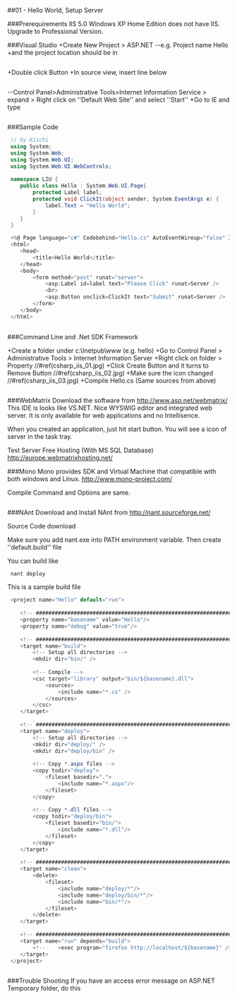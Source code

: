 
##01 - Hello World,  Setup Server

###Prerequirements
IIS 5.0
Windows XP Home Edition does not have IIS.
Upgrade to Professional Version.

###Visual Studio
+Create New Project > ASP.NET
--e.g. Project name Hello
+and the project location should be in
```csharp
 ```
+Double click Button
+In source view, insert line below
```csharp
 ```
--Control Panel>Administrative Tools>Internet Information Service >
expand > Right click on ''Default Web Site'' and select ''Start''
+Go to IE and type
```csharp
 ```
###Sample Code

```csharp
 // by Kiichi
 using System;
 using System.Web;
 using System.Web.UI;
 using System.Web.UI.WebControls;
 
 namespace LIU {
 	public class Hello : System.Web.UI.Page{
 		protected Label label;
 		protected void ClickIt(object sender, System.EventArgs e) {
 			label.Text = "Hello World";
 		}
 	}
 }
 ```
```csharp
 <%@ Page language="c#" Codebehind="Hello.cs" AutoEventWireup="false" Inherits="LIU.Hello" %>
 <html>
 	<head>
 		<title>Hello World</title>
 	</head>
 	<body>
 		<form method="post" runat="server">
 			<asp:Label id=label text="Please Click" runat=Server />
 			<br>
 			<asp:Button onclick=ClickIt text="Submit" runat=Server />
 		</form>
 	</body>
 </html>
 
 ```
###Command Line and .Net SDK Framework

+Create a folder under c:\Inetpub\www (e.g. hello)
+Go to Control Panel > Administrative Tools > Internet Information Server
+Right click on folder > Property
//#ref(csharp_iis_01.jpg)
+Click Create Button and it turns to Remove Button
//#ref(csharp_iis_02.jpg)
+Make sure the icon changed
//#ref(csharp_iis_03.jpg)
+Compile Hello.cs (Same sources from above)
```csharp
 ```

###WebMatrix
Download the software from 
http://www.asp.net/webmatrix/
This IDE is looks like VS.NET. Nice WYSWIG editor and integrated
web server. It is only available for web applications and no Intellisence.

When you created an application, just hit start button. You will see
a icon of server in the task tray.

Test Server Free Hosting (With MS SQL Database)
http://europe.webmatrixhosting.net/

###Mono
Mono provides SDK and Virtual Machine that compatible with both windows and Linux.
http://www.mono-project.com/

Compile Command and Options are same.
```csharp
 ```

###NAnt
Download and Install NAnt from 
http://nant.sourceforge.net/

Source Code download


Make sure you add nant.exe into PATH environment variable.
Then 
create ''default.build'' file

You can build like
```csharp
 nant deploy
 ```

This is a sample build file
```csharp
 <project name="Hello" default="run">
 
 	<!-- ################################################################################ -->
 	<property name="basename" value="Hello"/>
 	<property name="debug" value="true"/>
 
 	<!-- ################################################################################ -->
 	<target name="build">
 		<!-- Setup all directories -->
 		<mkdir dir="bin/" />
 
 		<!-- Compile -->
 		<csc target="library" output="bin/${basename}.dll">
 			<sources>
 				<include name="*.cs" />
 			</sources>
 		</csc>
 	</target>
 
 	<!-- ################################################################################ -->
 	<target name="deploy">
 		<!-- Setup all directories -->
 		<mkdir dir="deploy/" />
 		<mkdir dir="deploy/bin" />
 
 		<!-- Copy *.aspx files -->
 		<copy todir="deploy">
 			<fileset basedir=".">
 				<include name="*.aspx"/>
 			</fileset>
 		</copy>
 
 		<!-- Copy *.dll files -->
 		<copy todir="deploy/bin">
 			<fileset basedir="bin/">
 				<include name="*.dll"/>
 			</fileset>
 		</copy>
 	</target>
 
 	<!-- ################################################################################ -->
 	<target name="clean">
 		<delete>
 			<fileset>
 				<include name="deploy/*"/>
 				<include name="deploy/bin/*"/>
 				<include name="bin/*"/>
 			</fileset>
 		</delete>
 	</target>
 
 	<!-- ################################################################################ -->
 	<target name="run" depends="build">
 		<!--	<exec program="firefox http://localhost/${basename}" /> -->
 	</target>
 </project>
 
 ```
###Trouble Shooting
If you have an access error message on ASP.NET Temporary folder, do this
```csharp
 ```
```csharp
 ```
```csharp
 ```


